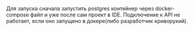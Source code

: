 Для запуска сначала запустить postgres контейнер через docker-compose файл и уже после сам проект в IDE.
Подключение к API не работает, если оно запущено в докере(либо разработчик криворукий).
